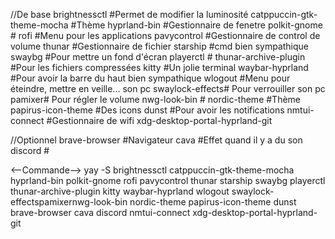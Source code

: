 //De base
brightnessctl #Permet de modifier la luminosité
catppuccin-gtk-theme-mocha #Thème
hyprland-bin #Gestionnaire de fenetre
polkit-gnome #
rofi #Menu pour les applications
pavycontrol #Gestionnaire de control de volume
thunar #Gestionnaire de fichier
starship #cmd bien sympathique
swaybg #Pour mettre un fond d'écran
playerctl #
thunar-archive-plugin #Pour les fichiers compressées
kitty #Un jolie terminal
waybar-hyprland #Pour avoir la barre du haut bien sympathique
wlogout #Menu pour éteindre, mettre en veille... son pc
swaylock-effects# Pour verrouiller son pc
pamixer# Pour régler le volume
nwg-look-bin #
nordic-theme #Thème
papirus-icon-theme #Des icons
dunst #Pour avoir les notifications
nmtui-connect #Gestionnaire de wifi
xdg-desktop-portal-hyprland-git

//Optionnel
brave-browser #Navigateur
cava #Effet quand il y a du son
discord #


<--Commande-->
yay -S brightnessctl catppuccin-gtk-theme-mocha hyprland-bin polkit-gnome rofi pavycontrol thunar starship swaybg playerctl thunar-archive-plugin kitty waybar-hyprland wlogout swaylock-effectspamixernwg-look-bin nordic-theme papirus-icon-theme dunst brave-browser cava discord nmtui-connect xdg-desktop-portal-hyprland-git

